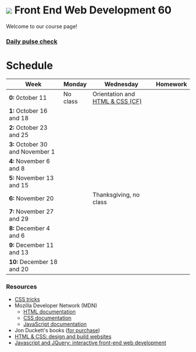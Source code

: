 
# ![](https://ga-dash.s3.amazonaws.com/production/assets/logo-9f88ae6c9c3871690e33280fcf557f33.png) Front End Web Development 60

Welcome to our course page!
### **[Daily pulse check]()**

# Schedule

Week | Monday |  Wednesday | Homework |
----- | ----- | ------ | ---- |
**0:** 0ctober 11 | No class | Orientation and [HTML & CSS (CF)][1W]  |
**1:** October 16 and 18 | |  |  | 
**2:** October 23 and 25 | |   |  | 
**3:** October 30 and November 1 |  |  |   |
**4:** November 6 and 8 |  |   |   |
**5:** November 13 and 15 |  |   |   |
**6:** November 20  |  | Thanksgiving, no class  |  | 
**7:** November 27 and 29 |  |   |   |
**8:** December 4 and 6 |  |   |  | 
**9:** December 11 and 13 |  |   | |  
**10:** December 18 and 20 |  |   | |  

[0M]: # "..."
[0W]: # "..."
[0H]: # "..."

[1M]: # "..."
[1W]: # "..."
[1H]: # "..."

[2M]: # "..."
[2W]: # "..."
[2H]: # "..."


[3M]: # "..."
[3W]: # "..."
[3H]: # "..."


[4M]: # "..."
[4W]: # "..."
[4H]: # "..."


[5M]: # "..."
[5W]: # "..."
[5H]: # "..."

[6M]: # "..."
[6W]: # "..."
[6H]: # "..."

[7M]: # "..."
[7W]: # "..."
[7H]: # "..."

[8M]: # "..."
[8W]: # "..."
[8H]: # "..."

[9M]: # "..."
[9W]: # "..."
[9H]: # "..."

[10M]: # "..."
[10W]: # "..."
[10H]: # "..."



### Resources

* [CSS tricks](https://css-tricks.com/)
* Mozilla Developer Network (MDN)
  * [HTML documentation](https://developer.mozilla.org/en-US/docs/Web/HTML)
  * [CSS documentation](https://developer.mozilla.org/en-US/docs/Web/CSS)
  * [JavaScript documentation](https://developer.mozilla.org/en-US/docs/Web/JavaScript)
* Jon Duckett's books ([for purchase](http://www.amazon.com/Web-Design-HTML-JavaScript-jQuery/dp/1118907442/ref=sr_1_1?ie=UTF8&qid=1453187846&sr=8-1&keywords=jon+duckett))
 * [HTML & CSS: design and build websites](http://www.wufai.edu.tw/%E7%B6%B2%E9%A0%81%E6%8A%80%E8%A1%93%E4%B8%AD%E5%BF%83/datasheet/HTML%20and%20CSS%20design%20and%20build%20websites.pdf)
 * [Javascript and JQuery: interactive front-end web development](https://www.scribd.com/doc/253307793/Javascript-and-Jquery-Jon-Duckett)
